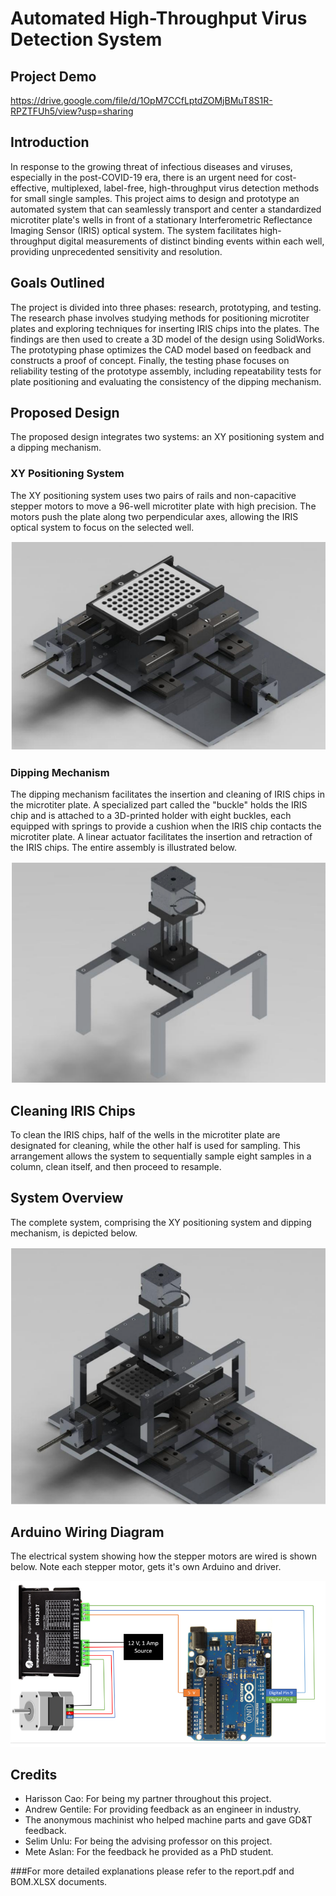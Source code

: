 # Automated High-Throughput Virus Detection System

## Project Demo
https://drive.google.com/file/d/1OpM7CCfLptdZOMjBMuT8S1R-RPZTFUh5/view?usp=sharing

## Introduction

In response to the growing threat of infectious diseases and viruses, especially in the post-COVID-19 era, there is an urgent need for cost-effective, multiplexed, label-free, high-throughput virus detection methods for small single samples. This project aims to design and prototype an automated system that can seamlessly transport and center a standardized microtiter plate's wells in front of a stationary Interferometric Reflectance Imaging Sensor (IRIS) optical system. The system facilitates high-throughput digital measurements of distinct binding events within each well, providing unprecedented sensitivity and resolution.

## Goals Outlined

The project is divided into three phases: research, prototyping, and testing. The research phase involves studying methods for positioning microtiter plates and exploring techniques for inserting IRIS chips into the plates. The findings are then used to create a 3D model of the design using SolidWorks. The prototyping phase optimizes the CAD model based on feedback and constructs a proof of concept. Finally, the testing phase focuses on reliability testing of the prototype assembly, including repeatability tests for plate positioning and evaluating the consistency of the dipping mechanism.

## Proposed Design

The proposed design integrates two systems: an XY positioning system and a dipping mechanism.

### XY Positioning System

The XY positioning system uses two pairs of rails and non-capacitive stepper motors to move a 96-well microtiter plate with high precision. The motors push the plate along two perpendicular axes, allowing the IRIS optical system to focus on the selected well. 

![XY Positioning System](images/xy_positioning_system.png)

### Dipping Mechanism

The dipping mechanism facilitates the insertion and cleaning of IRIS chips in the microtiter plate. A specialized part called the "buckle" holds the IRIS chip and is attached to a 3D-printed holder with eight buckles, each equipped with springs to provide a cushion when the IRIS chip contacts the microtiter plate. A linear actuator facilitates the insertion and retraction of the IRIS chips. The entire assembly is illustrated below.

![Dipping Mechanism](images/dipping_mechanism.png)

## Cleaning IRIS Chips

To clean the IRIS chips, half of the wells in the microtiter plate are designated for cleaning, while the other half is used for sampling. This arrangement allows the system to sequentially sample eight samples in a column, clean itself, and then proceed to resample.

## System Overview

The complete system, comprising the XY positioning system and dipping mechanism, is depicted below.

![Complete System](images/complete_system.png)

## Arduino Wiring Diagram
The electrical system showing how the stepper motors are wired is shown below. Note each stepper motor, gets it's own Arduino and driver. 

![Wiring Diagram](images/arduino_wiring.png)

## Credits
- Harisson Cao: For being my partner throughout this project. 
- Andrew Gentile: For providing feedback as an engineer in industry. 
- The anonymous machinist who helped machine parts and gave GD&T feedback.
- Selim Unlu: For being the advising professor on this project.
- Mete Aslan: For the feedback he provided as a PhD student.  

  
###For more detailed explanations please refer to the report.pdf and BOM.XLSX documents. 
